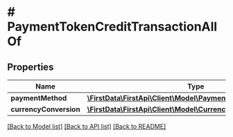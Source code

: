 # # PaymentTokenCreditTransactionAllOf

## Properties

Name | Type | Description | Notes
------------ | ------------- | ------------- | -------------
**paymentMethod** | [**\FirstData\FirstApi\Client\Model\PaymentTokenPaymentMethod**](PaymentTokenPaymentMethod.md) |  | 
**currencyConversion** | [**\FirstData\FirstApi\Client\Model\CurrencyConversion**](CurrencyConversion.md) |  | [optional] 

[[Back to Model list]](../../README.md#documentation-for-models) [[Back to API list]](../../README.md#documentation-for-api-endpoints) [[Back to README]](../../README.md)


